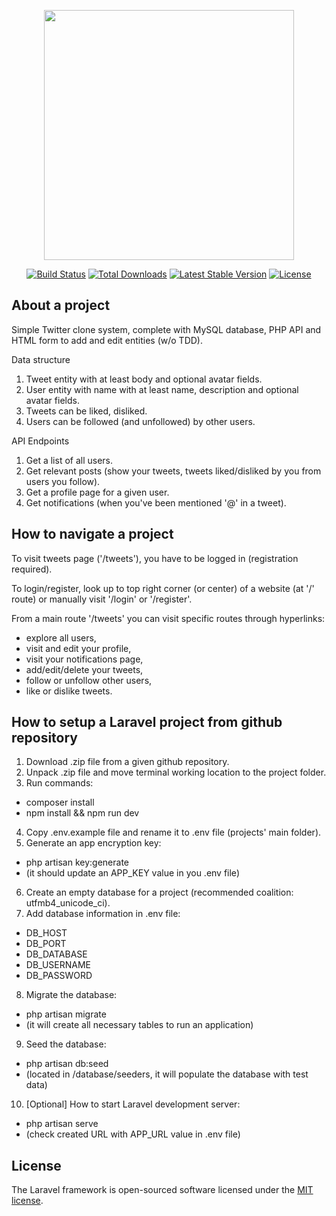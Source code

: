 <p align="center"><a href="https://laravel.com" target="_blank"><img src="https://raw.githubusercontent.com/laravel/art/master/logo-lockup/5%20SVG/2%20CMYK/1%20Full%20Color/laravel-logolockup-cmyk-red.svg" width="400"></a></p>

<p align="center">
<a href="https://travis-ci.org/laravel/framework"><img src="https://travis-ci.org/laravel/framework.svg" alt="Build Status"></a>
<a href="https://packagist.org/packages/laravel/framework"><img src="https://poser.pugx.org/laravel/framework/d/total.svg" alt="Total Downloads"></a>
<a href="https://packagist.org/packages/laravel/framework"><img src="https://poser.pugx.org/laravel/framework/v/stable.svg" alt="Latest Stable Version"></a>
<a href="https://packagist.org/packages/laravel/framework"><img src="https://poser.pugx.org/laravel/framework/license.svg" alt="License"></a>
</p>

## About a project

Simple Twitter clone system, complete with MySQL database, PHP API and HTML form to add and edit entities (w/o TDD).

Data structure
1. Tweet entity with at least body and optional avatar fields.
2. User entity with name with at least name, description and optional avatar fields.
3. Tweets can be liked, disliked.
4. Users can be followed (and unfollowed) by other users.

API Endpoints
1. Get a list of all users.
2. Get relevant posts (show your tweets, tweets liked/disliked by you from users you follow).
3. Get a profile page for a given user.
4. Get notifications (when you've been mentioned '@' in a tweet).

## How to navigate a project

To visit tweets page ('/tweets'), you have to be logged in (registration required).

To login/register, look up to top right corner (or center) of a website (at '/' route) or manually visit '/login' or '/register'.

From a main route '/tweets' you can visit specific routes through hyperlinks:
- explore all users,
- visit and edit your profile,
- visit your notifications page,
- add/edit/delete your tweets,
- follow or unfollow other users,
- like or dislike tweets.

## How to setup a Laravel project from github repository

1. Download .zip file from a given github repository.
2. Unpack .zip file and move terminal working location to the project folder.
3. Run commands:
- composer install
- npm install && npm run dev
4. Copy .env.example file and rename it to .env file (projects' main folder).
5. Generate an app encryption key:
- php artisan key:generate
- (it should update an APP_KEY value in you .env file) 
6. Create an empty database for a project (recommended coalition: utfmb4_unicode_ci).
7. Add database information in .env file:
- DB_HOST
- DB_PORT
- DB_DATABASE
- DB_USERNAME
- DB_PASSWORD
8. Migrate the database:
- php artisan migrate
- (it will create all necessary tables to run an application)
9. Seed the database:
- php artisan db:seed
- (located in /database/seeders, it will populate the database with test data)
10. [Optional] How to start Laravel development server:
- php artisan serve
- (check created URL with APP_URL value in .env file)

## License

The Laravel framework is open-sourced software licensed under the [MIT license](https://opensource.org/licenses/MIT).
